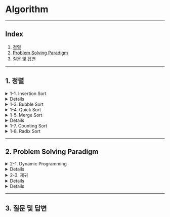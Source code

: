 # Algorithm

---

## Index
1. [정렬](#1-정렬)
2. [Problem Solving Paradigm](#2-problem-solving-paradigm)
3. [질문 및 답변](#3-질문-및-답변)

---

## 1. 정렬

<details>
<summary>1-1. Insertion Sort</summary>
<a href="https://velog.io/@jooon/%EC%95%8C%EA%B3%A0%EB%A6%AC%EC%A6%98-Insertion-Sort" target="_blank">
Insertion Sort 정리글
</details>

<details>
<summary>1-2. Selection Sort</summary>
<a href="https://velog.io/@jywon/선택-정렬" target="_blank">
Selection Sort 정리글
</a>
</details>

<details>
<summary>1-3. Bubble Sort</summary>
<a href="https://velog.io/@geooeg/%EC%95%8C%EA%B3%A0%EB%A6%AC%EC%A6%98-Bubble-Sort" target="_blank">
Bubble Sort 정리글
</a>
</details>

<details>
<summary>1-4. Quick Sort</summary>
<a href="https://velog.io/@jywon/퀵-정렬" target="_blank">
Quick Sort 정리글
</a>
</details>

<details>
<summary>1-5. Merge Sort</summary>
<a href="https://velog.io/@jooon/%EC%95%8C%EA%B3%A0%EB%A6%AC%EC%A6%98-Merge-Sort" target="_blank">
Merge Sort 정리글
</details>

<details>
<summary>1-6. Heap Sort</summary>
<a href="https://velog.io/@geooeg/%EC%95%8C%EA%B3%A0%EB%A6%AC%EC%A6%98-Heap-Sort" target="_blank">
Heap Sort 정리글 
</a>
</details>

<details>
<summary>1-7. Counting Sort</summary>
<a href="https://velog.io/@jywon/계수-정렬" target="_blank">
Counting Sort 정리글
</a>
</details>

<details>
<summary>1-8. Radix Sort</summary>
<a href="https://velog.io/@geooeg/%EC%95%8C%EA%B3%A0%EB%A6%AC%EC%A6%98-Radix-Sort" target="_blank">
Radix Sort 정리글 
</a>
</details>

---

## 2. Problem Solving Paradigm
<details>
<summary>2-1. Dynamic Programming</summary>
<a href="https://velog.io/@jooon/%EC%95%8C%EA%B3%A0%EB%A6%AC%EC%A6%98-DP-LIS" target="_blank">
Dynamic Programing 정리글 
</details>

<details>
<summary>2-2. Greedy Algorithm</summary>
<a href="https://velog.io/@geooeg/%EC%95%8C%EA%B3%A0%EB%A6%AC%EC%A6%98-Greedy-Algorithm" target="_blank">
Greedy Algorithm 정리글 
</a>
</details>

<details>
<summary>2-3. 재귀</summary>
<a href="https://velog.io/@jywon/최소-공통-조상-LCA" target="_blank">
재귀 정리글
</details>

<details>
<summary>2-4. LCA</summary>
<a href="https://velog.io/@jywon/재귀#반복문" target="_blank">
LCA 정리글
</details>

<details>
<summary>2-5. BitMask</summary>
<a href="https://velog.io/@geooeg/%EC%95%8C%EA%B3%A0%EB%A6%AC%EC%A6%98-BitMask" target="_blank">
BitMask 정리글 
</a>
</details>

---

## 3. 질문 및 답변
